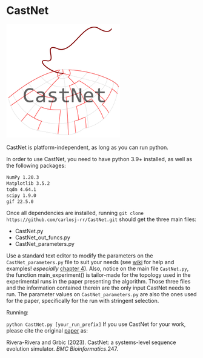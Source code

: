 # CastNet

![CastNet logo: a cast net with a phylogeny embedded in the net](https://github.com/carlosj-rr/CastNet/blob/canonical/figs/CastNet_logo_smol.png)

CastNet is platform-independent, as long as you can run python.

In order to use CastNet, you need to have python 3.9+ installed, as well as the following packages:

```
NumPy 1.20.3  
Matplotlib 3.5.2  
tqdm 4.64.1  
scipy 1.9.0  
gif 22.5.0
```
Once all dependencies are installed, running `git clone https://github.com/carlosj-rr/CastNet.git` should get the three main files: 
* CastNet.py
* CastNet_out_funcs.py
* CastNet_parameters.py
 
Use a standard text editor to modify the parameters on the ```CastNet_parameters.py``` file to suit your needs (see [wiki](https://github.com/carlosj-rr/CastNet/wiki) for help and examples! _especially_ [chapter 4](https://github.com/carlosj-rr/CastNet/wiki/4.-Making-your-own-experiment)). Also, notice on the main file ```CastNet.py```, the function main_experiment() is tailor-made for the topology used in the experimental runs in the paper presenting the algorithm. Those three files and the information contained therein are the only input CastNet needs to run. The parameter values on ```CastNet_parameters.py``` are also the ones used for the paper, specifically for the run with stringent selection.

Running:

```python CastNet.py [your_run_prefix]```
If you use CastNet for your work, please cite the original [paper](https://link.springer.com/article/10.1186/s12859-023-05366-1) as:

Rivera-Rivera and Grbic (2023). CastNet: a systems-level sequence evolution simulator. _BMC Bioinformatics_.247.